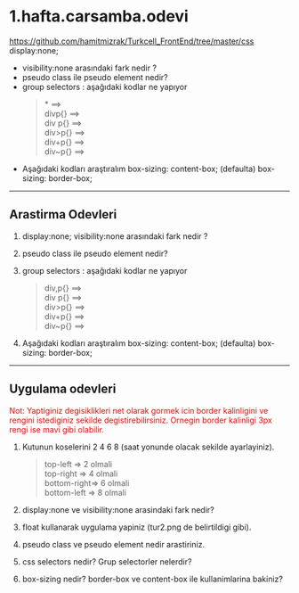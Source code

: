 # 1.hafta.carsamba.odevi
https://github.com/hamitmizrak/Turkcell_FrontEnd/tree/master/css display:none; 
- visibility:none arasındaki fark nedir ?   
- pseudo class ile pseudo element nedir?  
- group selectors : aşağıdaki kodlar ne yapıyor<br>
    >\*  ==><br>
    >divp{}     ==><br> 
    >div p{}     ==><br>
    >div>p{} ==><br>
    >div+p{} ==><br> 
    >div~p{} ==>  
- Aşağıdaki kodları araştıralım 
box-sizing: content-box; (defaulta) 
box-sizing: border-box; 
<hr>

## Arastirma Odevleri
1. display:none;
    visibility:none arasındaki fark nedir ?

2. pseudo class ile pseudo element nedir?

3. group selectors : aşağıdaki kodlar ne yapıyor
  
  
    > div,p{} ==> <br>
    > div p{} ==> <br>
    > div>p{} ==> <br>
    > div+p{} ==> <br>
    > div~p{} ==> 

4. Aşağıdaki kodları araştıralım
    box-sizing: content-box; (defaulta)
    box-sizing: border-box;

<hr>

## Uygulama odevleri

<p style="color:red"> 
 Not: Yaptiginiz degisiklikleri net olarak gormek icin border kalinligini ve rengini istediginiz sekilde degistirebilirsiniz. Ornegin border kalinligi 3px rengi ise mavi gibi olabilir. </p>

1. Kutunun koselerini 2 4 6 8 (saat yonunde olacak sekilde ayarlayiniz).

    >top-left    => 2 olmali <br>
    >top-right   => 4 olmali <br>
    >bottom-right=> 6 olmali <br>
    >bottom-left => 8 olmali 

2. display:none ve visibility:none arasindaki fark nedir?
3. float kullanarak uygulama yapiniz (tur2.png de belirtildigi gibi).
3. pseudo class ve pseudo element nedir arastiriniz. 
4. css selectors nedir? Grup selectorler nelerdir? 
5. box-sizing nedir? border-box ve content-box ile kullanimlarina bakiniz?
